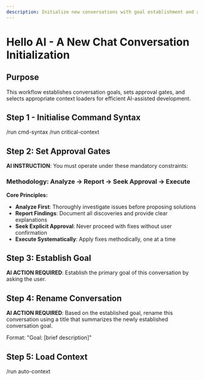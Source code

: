 ```yaml
---
description: Initialize new conversations with goal establishment and approval gating
---
```


# Hello AI - A New Chat Conversation Initialization

## Purpose
This workflow establishes conversation goals, sets approval gates, and selects appropriate context loaders for efficient AI-assisted development.

## Step 1 - Initialise Command Syntax
/run cmd-syntax
/run critical-context

## Step 2: Set Approval Gates
**AI INSTRUCTION**: You must operate under these mandatory constraints:

### Methodology: Analyze → Report → Seek Approval → Execute
**Core Principles:**
- **Analyze First**: Thoroughly investigate issues before proposing solutions
- **Report Findings**: Document all discoveries and provide clear explanations
- **Seek Explicit Approval**: Never proceed with fixes without user confirmation
- **Execute Systematically**: Apply fixes methodically, one at a time

## Step 3: Establish Goal
**AI ACTION REQUIRED**: Establish the primary goal of this conversation by asking the user. 

## Step 4: Rename Conversation
**AI ACTION REQUIRED**: Based on the established goal, rename this conversation using a title that summarizes the newly established conversation goal.

Format: "Goal: [brief description]"


## Step 5: Load Context
/run auto-context
